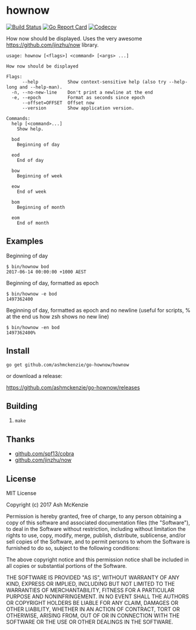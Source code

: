 hownow
======

[![Build Status](https://travis-ci.org/ashmckenzie/go-hownow.svg?branch=master)](https://travis-ci.org/ashmckenzie/go-hownow)
[![Go Report Card](https://goreportcard.com/badge/github.com/ashmckenzie/go-hownow)](https://goreportcard.com/report/github.com/ashmckenzie/go-hownow)
[![Codecov](https://img.shields.io/codecov/c/github/ashmckenzie/go-hownow.svg)](https://codecov.io/gh/ashmckenzie/go-hownow)

How now should be displayed.  Uses the very awesome https://github.com/jinzhu/now library.

```
usage: hownow [<flags>] <command> [<args> ...]

How now should be displayed

Flags:
      --help           Show context-sensitive help (also try --help-long and --help-man).
  -n, --no-new-line    Don't print a newline at the end
  -e, --epoch          Format as seconds since epoch
      --offset=OFFSET  Offset now
      --version        Show application version.

Commands:
  help [<command>...]
    Show help.

  bod
    Beginning of day

  eod
    End of day

  bow
    Beginning of week

  eow
    End of week

  bom
    Beginning of month

  eom
    End of month
```

Examples
--------

Beginning of day

```
$ bin/hownow bod
2017-06-14 00:00:00 +1000 AEST
```

Beginning of day, formatted as epoch

```
$ bin/hownow -e bod
1497362400
```

Beginning of day, formatted as epoch and no newline (useful for scripts, % at the end us how zsh shows no new line)

```
$ bin/hownow -en bod
1497362400%
```

Install
-------

`go get github.com/ashmckenzie/go-hownow/hownow`

or download a release:

https://github.com/ashmckenzie/go-hownow/releases

## Building

1. `make`

## Thanks

* [github.com/spf13/cobra](https://github.com/spf13/cobra)
* [github.com/jinzhu/now](https://github.com/jinzhu/now)

License
-------

MIT License

Copyright (c) 2017 Ash McKenzie

Permission is hereby granted, free of charge, to any person obtaining a copy
of this software and associated documentation files (the "Software"), to deal
in the Software without restriction, including without limitation the rights
to use, copy, modify, merge, publish, distribute, sublicense, and/or sell
copies of the Software, and to permit persons to whom the Software is
furnished to do so, subject to the following conditions:

The above copyright notice and this permission notice shall be included in all
copies or substantial portions of the Software.

THE SOFTWARE IS PROVIDED "AS IS", WITHOUT WARRANTY OF ANY KIND, EXPRESS OR
IMPLIED, INCLUDING BUT NOT LIMITED TO THE WARRANTIES OF MERCHANTABILITY,
FITNESS FOR A PARTICULAR PURPOSE AND NONINFRINGEMENT. IN NO EVENT SHALL THE
AUTHORS OR COPYRIGHT HOLDERS BE LIABLE FOR ANY CLAIM, DAMAGES OR OTHER
LIABILITY, WHETHER IN AN ACTION OF CONTRACT, TORT OR OTHERWISE, ARISING FROM,
OUT OF OR IN CONNECTION WITH THE SOFTWARE OR THE USE OR OTHER DEALINGS IN THE
SOFTWARE.
